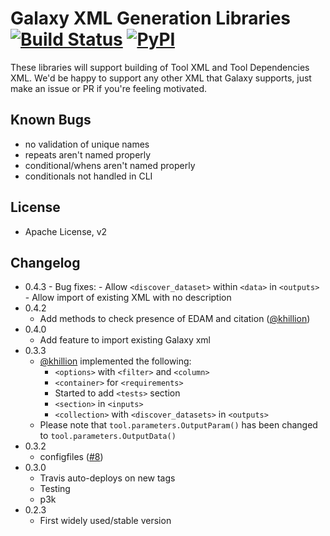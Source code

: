 # Galaxy XML Generation Libraries [![Build Status](https://travis-ci.org/erasche/galaxyxml.svg?branch=master)](https://travis-ci.org/erasche/galaxyxml) [![PyPI](https://img.shields.io/pypi/v/galaxyxml.svg)](https://pypi.python.org/pypi/galaxyxml/)

These libraries will support building of Tool XML and Tool Dependencies XML.
We'd be happy to support any other XML that Galaxy supports, just make an issue
or PR if you're feeling motivated.

## Known Bugs

- no validation of unique names
- repeats aren't named properly
- conditional/whens aren't named properly
- conditionals not handled in CLI

## License

- Apache License, v2

## Changelog

- 0.4.3
        - Bug fixes:
                - Allow `<discover_dataset>` within `<data>` in `<outputs>`
                - Allow import of existing XML with no description
- 0.4.2
	- Add methods to check presence of EDAM and citation ([@khillion](https://github.com/khillion))
- 0.4.0
	- Add feature to import existing Galaxy xml
- 0.3.3
	- [@khillion](https://github.com/khillion) implemented the following:
		- `<options>` with `<filter>` and `<column>`
		- `<container>` for `<requirements>`
		- Started to add `<tests>` section
		- `<section>` in `<inputs>`
		- `<collection>` with `<discover_datasets>` in `<outputs>`
	- Please note that `tool.parameters.OutputParam()` has been changed to `tool.parameters.OutputData()`
- 0.3.2
	- configfiles ([#8](https://github.com/erasche/galaxyxml/pull/8))
- 0.3.0
	- Travis auto-deploys on new tags
	- Testing
	- p3k
- 0.2.3
	- First widely used/stable version

